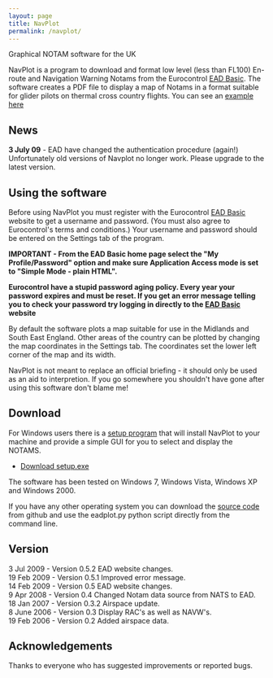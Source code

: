 ```yaml
---
layout: page
title: NavPlot
permalink: /navplot/
---
```


Graphical NOTAM software for the UK

NavPlot is a program to download and format low level (less than FL100)
En-route and Navigation Warning Notams from the Eurocontrol
[EAD Basic](http://www.ead.eurocontrol.int/). The software creates a PDF
file to display a map of Notams in a format suitable for glider pilots on
thermal cross country flights. You can see an
[example here]({{site-url}}assets/navplot_example.pdf)

## News
**3 July 09** - EAD have changed the authentication procedure
(again!) Unfortunately old versions of Navplot no longer work.
Please upgrade to the latest version.

## Using the software

Before using NavPlot you must register with the Eurocontrol
[EAD Basic](http://www.ead.eurocontrol.int/) website to
get a username and password. (You must also agree to Eurocontrol's
terms and conditions.) Your username and password should be entered
on the Settings tab of the program.

**IMPORTANT - From the EAD Basic home page select the
"My Profile/Password" option and make sure Application Access mode
is set to "Simple Mode - plain HTML".**

**Eurocontrol have a stupid password aging policy. Every year
your password expires and must be reset. If you get an error message
telling you to check your password try logging in directly to the
[EAD Basic](http://www.ead.eurocontrol.int/publicuser/public/pu/login.jsp)
website**

By default the software plots a map suitable for use in the Midlands
and South East England. Other areas of the country can be plotted by
changing the map coordinates in the Settings tab.  The coordinates
set the lower left corner of the map and its width.

NavPlot is not meant to replace an official briefing - it
should only be used as an aid to interpretion. If you go somewhere
you shouldn't have gone after using this software don't blame me!

## Download

For Windows users there is a
[setup program]({{site-url}}/assets/navplot/setup.exe)
that will install NavPlot to your machine and provide a simple GUI for you to
select and display the NOTAMS.

* [Download setup.exe]({{site-url}}/assets/navplot/setup.exe)

The software has been tested on Windows 7, Windows Vista, Windows XP
and Windows 2000.

If you have any other operating system you can download the
[source code](https://github.com/ahsparrow/navplot) from github and use the
eadplot.py python script directly from the command line.

## Version

3 Jul 2009  - Version 0.5.2 EAD website changes.  
19 Feb 2009 - Version 0.5.1 Improved error message.  
14 Feb 2009 - Version 0.5 EAD website changes.  
9 Apr 2008  - Version 0.4 Changed Notam data source from NATS to EAD.  
18 Jan 2007 - Version 0.3.2 Airspace update.  
8 June 2006 - Version 0.3 Display RAC's as well as NAVW's.  
19 Feb 2006 - Version 0.2 Added airspace data.

## Acknowledgements

Thanks to everyone who has suggested improvements or reported bugs.

